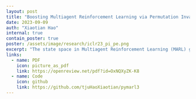```yaml
---
layout: post
title: "Boosting Multiagent Reinforcement Learning via Permutation Invariant and Permutation Equivariant Networks"
date: 2023-09-09
auth: "Xiaotian Hao"
internal: true
contain_poster: true
poster: /assets/image/research/iclr23_pi_pe.png 
excerpt: "The state space in Multiagent Reinforcement Learning (MARL) grows exponentially with the agent number. Such a curse of dimensionality results in poor scalability and low sample efficiency, inhibiting MARL for decades. To break this curse, we propose a unified agent permutation framework that exploits the permutation invariance (PI) and permutation equivariance (PE) inductive biases to reduce the multiagent state space. Our insight is that permuting the order of entities in the factored multiagent state space does not change the information."
links:
  - name: PDF
    icon: picture_as_pdf
    link: https://openreview.net/pdf?id=OxNQXyZK-K8
  - name: Code
    icon: github
    link: https://github.com/tjuHaoXiaotian/pymarl3
---
```


<script>
    window.addEventListener('load', function() {
        window.location.href = 'https://github.com/tjuHaoXiaotian/pymarl3';
    });
</script>
